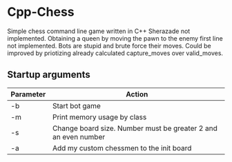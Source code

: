 # Cpp-Chess
Simple chess command line game written in C++
Sherazade not implemented.
Obtaining a queen by moving the pawn to the enemy first line not implemented.
Bots are stupid and brute force their moves. Could  be improved by priotizing already calculated capture_moves over valid_moves.

## Startup arguments
| Parameter | Action                                                       |
| --------- | ------------------------------------------------------------ |
| -b        | Start bot game                                               |
| -m        | Print memory usage by class                                  |
| -s <int>  | Change board size. Number must be greater 2 and an even number |
| -a        | Add my custom chessmen to the init board |

